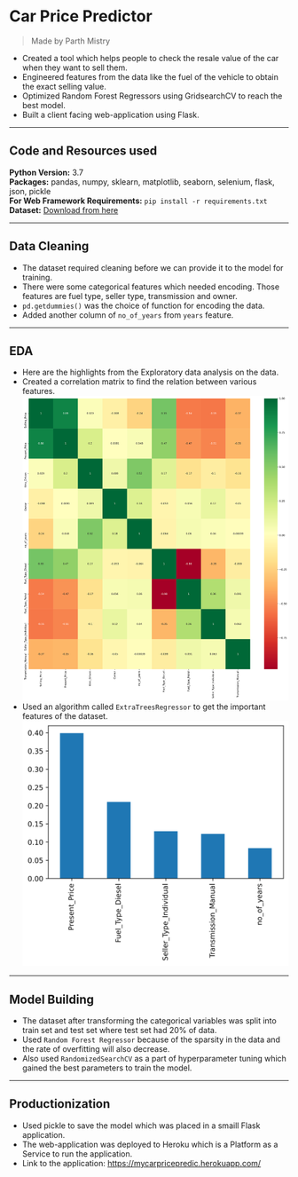 # Car Price Predictor
> Made by Parth Mistry
* Created a tool which helps people to check the resale value of the car when they want to sell them.
* Engineered features from the data like the fuel of the vehicle to obtain the exact selling value.
* Optimized Random Forest Regressors using GridsearchCV to reach the best model.
* Built a client facing web-application using Flask.

---
## Code and Resources used
**Python Version:** 3.7  
**Packages:** pandas, numpy, sklearn, matplotlib, seaborn, selenium, flask, json, pickle  
**For Web Framework Requirements:** ```pip install -r requirements.txt```  
**Dataset:** [Download from here](https://www.kaggle.com/nehalbirla/vehicle-dataset-from-cardekho)  

---
## Data Cleaning
* The dataset required cleaning before we can provide it to the model for training.
* There were some categorical features which needed encoding. Those features are fuel type, seller type, transmission and owner.
* ```pd.getdummies()``` was the choice of function for encoding the data.
* Added another column of ```no_of_years``` from ```years``` feature.

---
## EDA
* Here are the highlights from the Exploratory data analysis on the data.
* Created a correlation matrix to find the relation between various features.  
![Correlation Matrix](corrmatrix.svg "Correlation Matrix")
* Used an algorithm called ```ExtraTreesRegressor``` to get the important features of the dataset.  
![Important Features](impfeatures.svg "Important Features")

---
## Model Building
* The dataset after transforming the categorical variables was split into train set and test set where test set had 20% of data.  
* Used ```Random Forest Regressor``` because of the sparsity in the data and the rate of overfitting will also decrease.  
* Also used ```RandomizedSearchCV``` as a part of hyperparameter tuning which gained the best parameters to train the model.  


---
## Productionization
* Used pickle to save the model which was placed in a smaill Flask application.
* The web-application was deployed to Heroku which is a Platform as a Service to run the application.
* Link to the application: https://mycarpricepredic.herokuapp.com/
